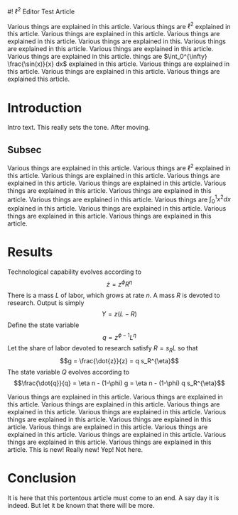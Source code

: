 #! $\ell^2$ Editor Test Article

Various things are explained in this article. Various things are $\ell^2$ explained in this article. Various things are explained in this article. Various things are explained in this article. Various things are explained in this. Various things are explained in this article. Various things are explained in this article. Various things are explained in this article. things are $\int_0^{\infty} \frac{\sin(x)}{x} dx$ explained in this article. Various things are explained in this article. Various things are explained in this article. Various things are explained this article.

# Introduction

Intro text. This really sets the tone. After moving.

## Subsec

Various things are explained in this article. Various things are $\ell^2$ explained in this article. Various things are explained in this article. Various things are explained in this article. Various things are explained in this article. Various things are explained in this article. Various things are explained in this article. Various things are explained in this article. Various things are $\int_0^1 x^2 dx$ explained in this article. Various things are explained in this article. Various things are explained in this article. Various things are explained in this article.

# Results

Technological capability evolves according to
$$\dot{z} = z^{\phi} R^{\eta}$$
There is a mass $L$ of labor, which grows at rate $n$. A mass $R$ is devoted
to research. Output is simply
$$Y = z(L-R)$$
Define the state variable
$$q = z^{\phi-1}L^{\eta}$$
Let the share of labor devoted to research satisfy $R = s_R L$ so that
$$g = \frac{\dot{z}}{z} = q s_R^{\eta}$$
The state variable $Q$ evolves according to
$$\frac{\dot{q}}{q} = \eta n - (1-\phi) g = \eta n - (1-\phi) q s_R^{\eta}$$

Various things are explained in this article. Various things are explained in this article. Various things are explained in this article. Various things are explained in this article. Various things are explained in this article. Various things are explained in this article. Various things are explained in this article. Various things are explained in this article. Various things are explained in this article. Various things are explained in this article. Various things are explained in this article. Various things are explained in this article. This is new! Really new! Yep! Not here.

# Conclusion

It is here that this portentous article must come to an end. A say day it is indeed. But let it be known that there will be more.